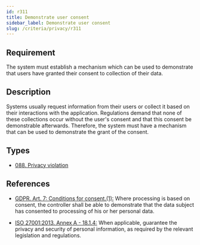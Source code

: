 ```yaml
---
id: r311
title: Demonstrate user consent
sidebar_label: Demonstrate user consent
slug: /criteria/privacy/r311
---
```


## Requirement

The system must establish a mechanism which can be used to demonstrate
that users have granted their consent to collection of their data.

## Description

Systems usually request information from their users or collect it based
on their interactions with the application.
Regulations demand that none of these collections occur without the user's
consent and that this consent be demonstrable afterwards.
Therefore, the system must have a mechanism
that can be used to demonstrate the grant of the consent.

## Types

- [088. Privacy violation](https://fluidattacks.com/products/rules/findings/088/)

## References

- [GDPR. Art. 7: Conditions for consent.(1):](https://gdpr-info.eu/art-7-gdpr/)
Where processing is based on consent, the controller shall be able to
demonstrate that the data subject has consented to processing of his or her
personal data.

- [ISO 27001:2013. Annex A - 18.1.4:](https://www.iso.org/obp/ui/#iso:std:54534:en)
When applicable, guarantee the privacy and security of personal information,
as required by the relevant legislation and regulations.
